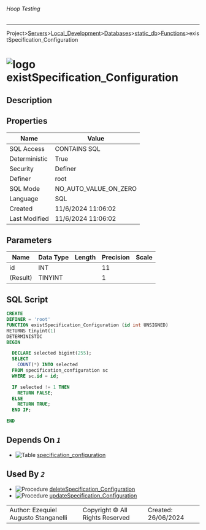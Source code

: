 ###### Hoop Testing
___
Project>[Servers](../../../../Servers.md)>[Local_Development](../../../Local_Development.md)>[Databases](../../Databases.md)>[static_db](../static_db.md)>[Functions](Functions.md)>existSpecification_Configuration


# ![logo](../../../../../Images/function64.svg) existSpecification_Configuration

## <a name="#Description"></a>Description
> 
## <a name="#Properties"></a>Properties
|Name|Value|
|---|---|
|SQL Access|CONTAINS SQL|
|Deterministic|True|
|Security|Definer|
|Definer|root|
|SQL Mode|NO_AUTO_VALUE_ON_ZERO|
|Language|SQL|
|Created|11/6/2024 11:06:02|
|Last Modified|11/6/2024 11:06:02|


## <a name="#Parameters"></a>Parameters
|Name|Data Type|Length|Precision|Scale|
|---|---|---|---|---|
|id|INT||11||
|(Result)|TINYINT||1||

## <a name="#SqlScript"></a>SQL Script
```SQL
CREATE
DEFINER = 'root'
FUNCTION existSpecification_Configuration (id int UNSIGNED)
RETURNS tinyint(1)
DETERMINISTIC
BEGIN

  DECLARE selected bigint(255);
  SELECT
    COUNT(*) INTO selected
  FROM specification_configuration sc
  WHERE sc.id = id;

  IF selected != 1 THEN
    RETURN FALSE;
  ELSE
    RETURN TRUE;
  END IF;

END
```

## <a name="#DependsOn"></a>Depends On _`1`_
- ![Table](../../../../../Images/table.svg) [specification_configuration](../Tables/specification_configuration.md)


## <a name="#UsedBy"></a>Used By _`2`_
- ![Procedure](../../../../../Images/procedure.svg) [deleteSpecification_Configuration](../Procedures/deleteSpecification_Configuration.md)
- ![Procedure](../../../../../Images/procedure.svg) [updateSpecification_Configuration](../Procedures/updateSpecification_Configuration.md)


||||
|---|---|---|
|Author: Ezequiel Augusto Stanganelli|Copyright © All Rights Reserved|Created: 26/06/2024|